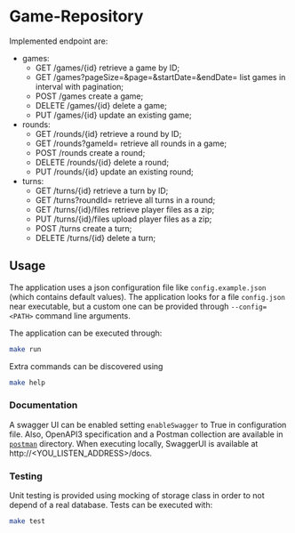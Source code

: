 # Game-Repository  
Implemented endpoint are:
* games:
    - GET /games/{id} retrieve a game by ID;
    - GET /games?pageSize=<integer>&page=<integer>&startDate=<YYYY-MM-DD>&endDate=<YYYY-MM-DD> list games in interval with pagination;
    - POST /games create a game;
    - DELETE /games/{id} delete a game;
    - PUT /games/{id} update an existing game;
* rounds:
    - GET /rounds/{id} retrieve a round by ID;
    - GET /rounds?gameId=<integer> retrieve all rounds in a game;
    - POST /rounds create a round;
    - DELETE /rounds/{id} delete a round;
    - PUT /rounds/{id} update an existing round;
* turns:
    - GET /turns/{id} retrieve a turn by ID;
    - GET /turns?roundId=<integer> retrieve all turns in a round;
    - GET /turns/{id}/files retrieve player files as a zip;
    - PUT /turns/{id}/files upload player files as a zip;
    - POST /turns create a turn;
    - DELETE /turns/{id} delete a turn;

## Usage
The application uses a json configuration file like `config.example.json` (which contains default values). The application looks for a file `config.json` near executable, but a custom one can be provided through `--config=<PATH>` command line arguments.

The application can be executed through:
```sh
make run
```

Extra commands can be discovered using
```sh
make help
```

### Documentation
A swagger UI can be enabled setting `enableSwagger` to True in configuration file. Also, OpenAPI3 specification and a Postman collection are available in [`postman`](/postman) directory. When executing locally, SwaggerUI is available at http://<YOU_LISTEN_ADDRESS>/docs.

### Testing
Unit testing is provided using mocking of storage class in order to not depend of a real database. Tests can be 
executed with:
```sh
make test
```
